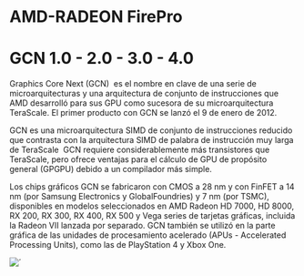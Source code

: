 # AMD-RADEON FirePro
# GCN 1.0 - 2.0 - 3.0 - 4.0

Graphics Core Next (GCN)
​ es el nombre en clave de una serie de microarquitecturas y una arquitectura de conjunto de instrucciones que AMD desarrolló para sus GPU como sucesora de su microarquitectura TeraScale. El primer producto con GCN se lanzó el 9 de enero de 2012.

GCN es una microarquitectura SIMD de conjunto de instrucciones reducido que contrasta con la arquitectura SIMD de palabra de instrucción muy larga de TeraScale
​ GCN requiere considerablemente más transistores que TeraScale, pero ofrece ventajas para el cálculo de GPU de propósito general (GPGPU) debido a un compilador más simple.

Los chips gráficos GCN se fabricaron con CMOS a 28 nm y con FinFET a 14 nm (por Samsung Electronics y GlobalFoundries) y 7 nm (por TSMC), disponibles en modelos seleccionados en AMD Radeon HD 7000, HD 8000, RX 200, RX 300, RX 400, RX 500 y Vega series de tarjetas gráficas, incluida la Radeon VII lanzada por separado. GCN también se utilizó en la parte gráfica de las unidades de procesamiento acelerado (APUs - Accelerated Processing Units), como las de PlayStation 4 y Xbox One.

![´](https://github.com/AvieDv/AMD-FirePro/assets/43917721/b8c0e387-6ec6-489b-9fdc-17947d2225e9)
